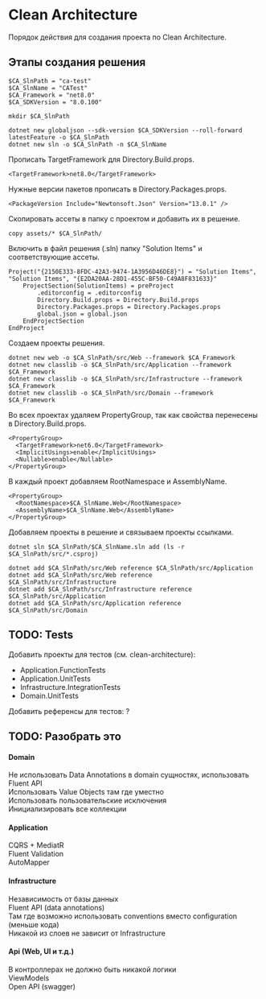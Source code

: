 # Clean Architecture

Порядок действия для создания проекта по Clean Architecture.

## Этапы создания решения

```
$CA_SlnPath = "ca-test"
$CA_SlnName = "CATest"
$CA_Framework = "net8.0"
$CA_SDKVersion = "8.0.100"

mkdir $CA_SlnPath

dotnet new globaljson --sdk-version $CA_SDKVersion --roll-forward latestFeature -o $CA_SlnPath
dotnet new sln -o $CA_SlnPath -n $CA_SlnName
```

Прописать TargetFramework для Directory.Build.props.

```
<TargetFramework>net8.0</TargetFramework>
```

Нужные версии пакетов прописать в Directory.Packages.props.

```
<PackageVersion Include="Newtonsoft.Json" Version="13.0.1" />
```

Скопировать ассеты в папку с проектом и добавить их в решение.

```
copy assets/* $CA_SlnPath/
```

Включить в файл решения (.sln) папку "Solution Items" и соответствующие ассеты.

```
Project("{2150E333-8FDC-42A3-9474-1A3956D46DE8}") = "Solution Items", "Solution Items", "{E2DA20AA-28D1-455C-BF50-C49A8F831633}"
	ProjectSection(SolutionItems) = preProject
		.editorconfig = .editorconfig
		Directory.Build.props = Directory.Build.props
		Directory.Packages.props = Directory.Packages.props
		global.json = global.json
	EndProjectSection
EndProject
```

Создаем проекты решения.

```
dotnet new web -o $CA_SlnPath/src/Web --framework $CA_Framework
dotnet new classlib -o $CA_SlnPath/src/Application --framework $CA_Framework
dotnet new classlib -o $CA_SlnPath/src/Infrastructure --framework $CA_Framework
dotnet new classlib -o $CA_SlnPath/src/Domain --framework $CA_Framework
```

Во всех проектах удаляем PropertyGroup, так как свойства перенесены в Directory.Build.props.

```
<PropertyGroup>
  <TargetFramework>net6.0</TargetFramework>
  <ImplicitUsings>enable</ImplicitUsings>
  <Nullable>enable</Nullable>
</PropertyGroup>
```

В каждый проект добавляем RootNamespace и AssemblyName.

```
<PropertyGroup>
  <RootNamespace>$CA_SlnName.Web</RootNamespace>
  <AssemblyName>$CA_SlnName.Web</AssemblyName>
</PropertyGroup>
```

Добавляем проекты в решение и связываем проекты ссылками.

```
dotnet sln $CA_SlnPath/$CA_SlnName.sln add (ls -r $CA_SlnPath/src/*.csproj)

dotnet add $CA_SlnPath/src/Web reference $CA_SlnPath/src/Application
dotnet add $CA_SlnPath/src/Web reference $CA_SlnPath/src/Infrastructure
dotnet add $CA_SlnPath/src/Infrastructure reference $CA_SlnPath/src/Application
dotnet add $CA_SlnPath/src/Application reference $CA_SlnPath/src/Domain
```

## TODO: Tests

Добавить проекты для тестов (см. clean-architecture):

* Application.FunctionTests
* Application.UnitTests
* Infrastructure.IntegrationTests
* Domain.UnitTests

Добавить референсы для тестов: ?

## TODO: Разобрать это

#### Domain
Не использовать Data Annotations в domain сущностях, использовать Fluent API\
Использовать Value Objects там где уместно\
Использовать пользовательские исключения\
Инициализировать все коллекции

#### Application
CQRS + MediatR\
Fluent Validation\
AutoMapper

#### Infrastructure
Независимость от базы данных\
Fluent API (data annotations)\
Там где возможно использовать conventions вместо configuration (меньше кода)\
Никакой из слоев не зависит от Infrastructure

#### Api (Web, UI и т.д.)
В контроллерах не должно быть никакой логики\
ViewModels\
Open API (swagger)
